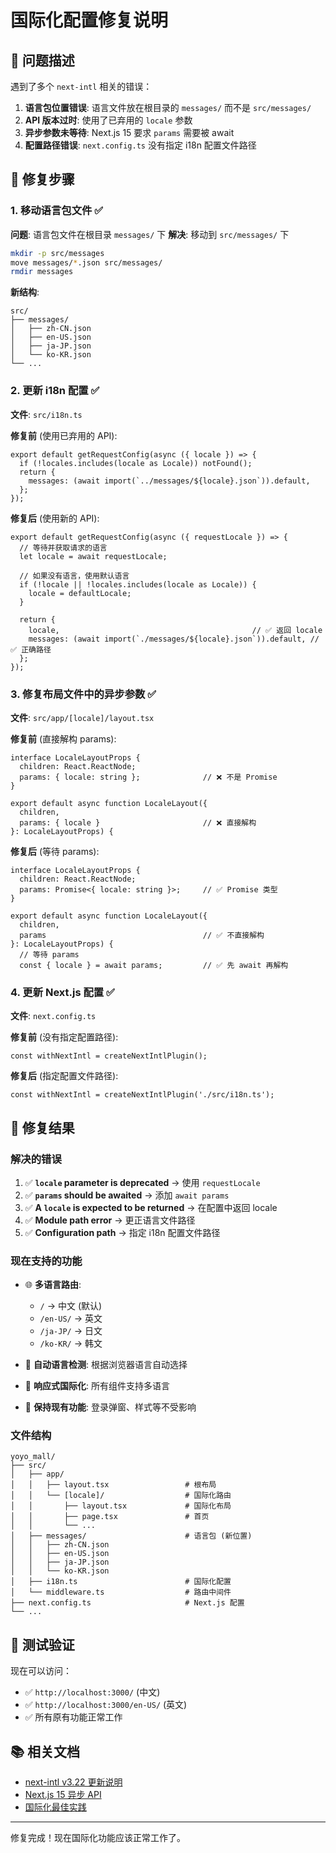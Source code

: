 # 国际化配置修复说明

## 🐛 问题描述

遇到了多个 `next-intl` 相关的错误：

1. **语言包位置错误**: 语言文件放在根目录的 `messages/` 而不是 `src/messages/`
2. **API 版本过时**: 使用了已弃用的 `locale` 参数
3. **异步参数未等待**: Next.js 15 要求 `params` 需要被 await
4. **配置路径错误**: `next.config.ts` 没有指定 i18n 配置文件路径

## 🔧 修复步骤

### 1. 移动语言包文件 ✅

**问题**: 语言包文件在根目录 `messages/` 下
**解决**: 移动到 `src/messages/` 下

```bash
mkdir -p src/messages
move messages/*.json src/messages/
rmdir messages
```

**新结构**:
```
src/
├── messages/
│   ├── zh-CN.json
│   ├── en-US.json
│   ├── ja-JP.json
│   └── ko-KR.json
└── ...
```

### 2. 更新 i18n 配置 ✅

**文件**: `src/i18n.ts`

**修复前** (使用已弃用的 API):
```tsx
export default getRequestConfig(async ({ locale }) => {
  if (!locales.includes(locale as Locale)) notFound();
  return {
    messages: (await import(`../messages/${locale}.json`)).default,
  };
});
```

**修复后** (使用新的 API):
```tsx
export default getRequestConfig(async ({ requestLocale }) => {
  // 等待并获取请求的语言
  let locale = await requestLocale;

  // 如果没有语言，使用默认语言
  if (!locale || !locales.includes(locale as Locale)) {
    locale = defaultLocale;
  }

  return {
    locale,                                           // ✅ 返回 locale
    messages: (await import(`./messages/${locale}.json`)).default, // ✅ 正确路径
  };
});
```

### 3. 修复布局文件中的异步参数 ✅

**文件**: `src/app/[locale]/layout.tsx`

**修复前** (直接解构 params):
```tsx
interface LocaleLayoutProps {
  children: React.ReactNode;
  params: { locale: string };              // ❌ 不是 Promise
}

export default async function LocaleLayout({
  children,
  params: { locale }                       // ❌ 直接解构
}: LocaleLayoutProps) {
```

**修复后** (等待 params):
```tsx
interface LocaleLayoutProps {
  children: React.ReactNode;
  params: Promise<{ locale: string }>;     // ✅ Promise 类型
}

export default async function LocaleLayout({
  children,
  params                                   // ✅ 不直接解构
}: LocaleLayoutProps) {
  // 等待 params
  const { locale } = await params;         // ✅ 先 await 再解构
```

### 4. 更新 Next.js 配置 ✅

**文件**: `next.config.ts`

**修复前** (没有指定配置路径):
```tsx
const withNextIntl = createNextIntlPlugin();
```

**修复后** (指定配置文件路径):
```tsx
const withNextIntl = createNextIntlPlugin('./src/i18n.ts');
```

## 🎯 修复结果

### 解决的错误

1. ✅ **`locale` parameter is deprecated** → 使用 `requestLocale`
2. ✅ **`params` should be awaited** → 添加 `await params`
3. ✅ **A `locale` is expected to be returned** → 在配置中返回 locale
4. ✅ **Module path error** → 更正语言文件路径
5. ✅ **Configuration path** → 指定 i18n 配置文件路径

### 现在支持的功能

- 🌐 **多语言路由**: 
  - `/` → 中文 (默认)
  - `/en-US/` → 英文
  - `/ja-JP/` → 日文
  - `/ko-KR/` → 韩文

- 🔧 **自动语言检测**: 根据浏览器语言自动选择
- 📱 **响应式国际化**: 所有组件支持多语言
- 🎨 **保持现有功能**: 登录弹窗、样式等不受影响

### 文件结构

```
yoyo_mall/
├── src/
│   ├── app/
│   │   ├── layout.tsx                 # 根布局
│   │   └── [locale]/                  # 国际化路由
│   │       ├── layout.tsx             # 国际化布局
│   │       ├── page.tsx               # 首页
│   │       └── ...
│   ├── messages/                      # 语言包 (新位置)
│   │   ├── zh-CN.json
│   │   ├── en-US.json
│   │   ├── ja-JP.json
│   │   └── ko-KR.json
│   ├── i18n.ts                        # 国际化配置
│   └── middleware.ts                  # 路由中间件
├── next.config.ts                     # Next.js 配置
└── ...
```

## 🚀 测试验证

现在可以访问：
- ✅ `http://localhost:3000/` (中文)
- ✅ `http://localhost:3000/en-US/` (英文)
- ✅ 所有原有功能正常工作

## 📚 相关文档

- [next-intl v3.22 更新说明](https://next-intl.dev/blog/next-intl-3-22)
- [Next.js 15 异步 API](https://nextjs.org/docs/messages/sync-dynamic-apis)
- [国际化最佳实践](https://next-intl.dev/docs/routing)

---

修复完成！现在国际化功能应该正常工作了。
